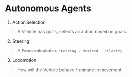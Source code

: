 # Autonomous Agents

1. Action Selection
  > A Vehicle has goals, selects an action based on goals.

2. Steering
  > A Force calculation. `steering = desired - velocity`

3. Locomotion
  > How will the Vehicle behave / animate in movement
